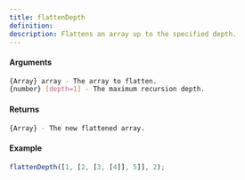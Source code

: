 ```yaml
---
title: flattenDepth
definition: 
description: Flattens an array up to the specified depth.
---
```



#### Arguments


```bash
{Array} array - The array to flatten.
{number} [depth=1] - The maximum recursion depth.
```


#### Returns


```bash
{Array} - The new flattened array.
```


#### Example


```ts
flattenDepth([1, [2, [3, [4]], 5]], 2);
```
